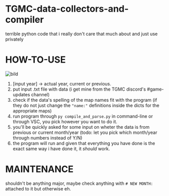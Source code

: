 # TGMC-data-collectors-and-compiler
terrible python code that i really don't care that much about and just use privately

# HOW-TO-USE
![bild](https://user-images.githubusercontent.com/17747087/168641722-55f9a989-e3c1-4310-9894-c368de2333a0.png)

1. [input year] -> actual year, current or previous.
2. put input .txt file with data (i get mine from the TGMC discord's #game-updates channel)
3. check if the data's spelling of the map names fit with the program (if they do not just change the `"name:"` definitions inside the dicts for the appropriate maps)
4. run program through `py compile_and_parse.py` in command-line or through VSC, you pick however you want to do it.
5. you'll be quickly asked for some input on wheter the data is from previous or current month/year (todo: let you pick which month/year through numbers instead of Y/N)
6. the program will run and given that everything you have done is the exact same way i have done it, it *should* work.
# MAINTENANCE
shouldn't be anything major, maybe check anything with `# NEW MONTH:` attached to it but otherwise eh.
